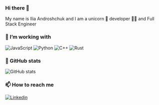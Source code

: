 ### Hi there 👋

My name is Ilia Androshchuk and I am a unicorn 🦄 developer 👨‍💻 and Full Stack Engineer

### 🔭 I’m working with

<p>
  <img alt="JavaScript" src="https://img.shields.io/badge/JavaScript-F7DF1E?logo=JavaScript&logoColor=white&style=for-the-badge" />
  <img alt="Python" src="https://img.shields.io/badge/Python-3178C6?logo=Python&logoColor=white&style=for-the-badge" />
  <img alt="C++" src="https://img.shields.io/badge/C++-00599C?logo=CPlusPlus&logoColor=white&style=for-the-badge" />
  <img alt="Rust" src="https://img.shields.io/badge/Rust-000000?logo=Rust&logoColor=white&style=for-the-badge" />
</p>

### 🌱 GitHub stats

![GitHub stats](https://github-readme-stats.vercel.app/api?username=an7e&show_icons=true&theme=tokyonight&count_private=true&include_all_commits=true)

### 📫 How to reach me
<p>
  <a href="https://www.linkedin.com/in/ilia-androshchuk/">
    <img alt="Linkedin" src="https://img.shields.io/badge/linkedin-0077B5?logo=linkedin&logoColor=white&style=for-the-badge" />
  </a>
</p>
